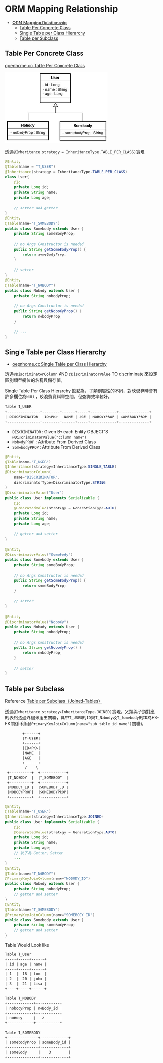 # ORM Mapping Relationship 

- [ORM Mapping Relationship](#orm-mapping-relationship)
  - [Table Per Concrete Class](#table-per-concrete-class)
  - [Single Table per Class Hierarchy](#single-table-per-class-hierarchy)
  - [Table per Subclass](#table-per-subclass)

## Table Per Concrete Class

[openhome.cc Table Per Concrete Class](https://openhome.cc/Gossip/EJB3Gossip/TableperConcreteClass.html)

![picture 1](../../../images/e1ab24f117becdd662b1d01d8a0c213c84397e37eced68aea54e3ce5397b50c9.png)  

透過`@Inheritance(strategy = InheritanceType.TABLE_PER_CLASS)`實現

```java
@Entity
@Table(name = "T_USER")
@Inheritance(strategy = InheritanceType.TABLE_PER_CLASS)
class User{
    @Id
    private Long id;
    private String name;
    private Long age;

    // setter and getter 
}
@Entity
@Table(name="T_SOMEBODY")
public class Somebody extends User {
    private String someBodyProp;

    // no Args Constructor is needed
    public String getSomeBodyProp() {
        return someBodyProp;
    }

    // setter
}
@Entity
@Table(name="T_NOBODY")
public class Nobody extends User {
    private String nobodyProp;

    // no Args Constructor is needed
    public String getNobodyProp() {
        return nobodyProp;
    }

    // ...
}
```

## Single Table per Class Hierarchy

- [oepnhome.cc Single Table per Class Hierarchy](https://openhome.cc/Gossip/EJB3Gossip/SingleTableperClassHierarchy.html)

透過`@DiscriminatorColumn` AND `@DiscriminatorValue` TO discriminate 來設定區別類型欄位的名稱與儲存值。

Single Table Per Class Hierarchy 缺點為，子類別屬性的不同，對映儲存時會有許多欄位為`NULL`，較浪費資料庫空間，但查詢效率較好。

```java
Table T_USER
+---------------+--------+------+-----+------------+--------------+
| DISCRIMINATOR | ID<PK> | NAME | AGE | NOBODYPROP | SOMEBODYPROP |
+---------------+--------+------+-----+------------+--------------+
```
- `DISCRIMINATOR` : Given By each Entity OBJECT'S `@DiscriminatorValue("column_name")`
- `NobodyPROP` : Attribute From Derived Class
- `SomebodyPROP` : Attribute From Derived Class 

```java
@Entity
@Table(name="T_USER")
@Inheritance(strategy=InheritanceType.SINGLE_TABLE)
@DiscriminatorColumn(
    name="DISCRIMINATOR", 
    discriminatorType=DiscriminatorType.STRING
)
@DiscriminatorValue("User")
public class User implements Serializable {
    @Id
    @GeneratedValue(strategy = GenerationType.AUTO)
    private Long id;
    private String name;
    private Long age;

    // getter and setter
}

@Entity
@DiscriminatorValue("Somebody") 
public class Somebody extends User {
    private String someBodyProp;

    // no Args Constructor is needed
    public String getSomeBodyProp() {
        return someBodyProp;
    }

    // setter 
}

@Entity
@DiscriminatorValue("Nobody") 
public class Nobody extends User {
    private String nobodyProp;

    // no Args Constructor is needed
    public String getNobodyProp() {
        return nobodyProp;
    }

    // setter 
}
```

## Table per Subclass

Reference
[Table per Subclass（Joined-Tables）](https://openhome.cc/Gossip/EJB3Gossip/TableperSubclassJoinedTables.html)

透過`@Inheritance(strategy=InheritanceType.JOINED)`實現，父類與子類對應的表格透過外鍵來產生關聯，其中`T_USER`的`ID`與`T_Nobody`及`T_Somebody`的`ID`為PK-FK關係(利用`@PrimaryKeyJoinColumn(name="sub_table_id_name")`關聯)。
```
        +------+
        |T-USER|
        +------+
        |ID<PK>|
        |NAME  |
        |AGE   |
        +------+
         /    \
 +----------+  +------------+
 |T_NOBODY  |  |T_SOMEBODY  |
 +----------+  +------------+
 |NOBDOY_ID |  |SOMEBODY_ID |
 |NOBODYPROP|  |SOMEBODYPROP|
 +----------+  +------------+
```

```java
@Entity
@Table(name="T_USER")
@Inheritance(strategy=InheritanceType.JOINED)
public class User implements Serializable {
    @Id
    @GeneratedValue(strategy = GenerationType.AUTO)
    private Long id;
    private String name;
    private Long age;
    // 以下為 Getter、Setter
    ...
}
@Entity
@Table(name="T_NOBODY")
@PrimaryKeyJoinColumn(name="NOBODY_ID")
public class Nobody extends User {
    private String nobodyProp;
    // getter and setter 
}
@Entity
@Table(name="T_SOMEBODY")
@PrimaryKeyJoinColumn(name="SOMEBODY_ID")
public class Somebody extends User {
    private String someBodyProp;
    // getter and setter 
}
```

Table Would Look like 
```
Table T_User
+----+-----+------+
| id | age | name |
+----+-----+------+
| 1  |  18 | tom  |
| 2  |  20 | john |
| 3  |  21 | Lisa |
+----+-----+------+

Table T_NOBODY
+------------+-----------+
| nobodyProp | noBody_id |
+------------+-----------+
| noBody     |   2       |
+------------+-----------+

Table T_SOMEBODY
+--------------+-------------+
| somebodyProp | someBody_id |
+--------------+-------------+
| someBody     |    3        |
+--------------+-------------+
```